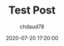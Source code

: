 ---
layout: post
current: post
navigation: True
title: Test Post
date: 2020-07-20 17:20:00
tags: [javascript]
class: post-template
subclass: 'post'
author: chdaud78
---